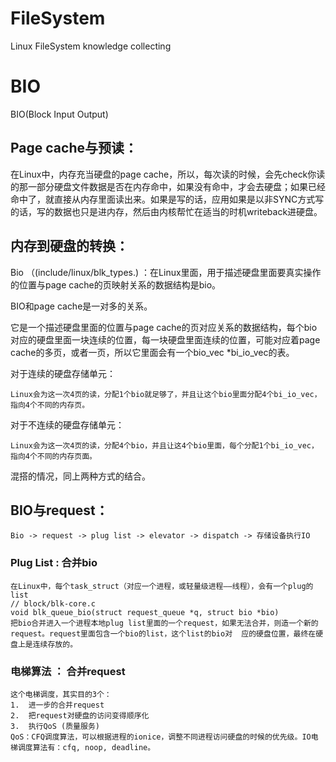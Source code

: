# FileSystem
Linux FileSystem knowledge collecting

# BIO
BIO(Block Input Output)
## Page cache与预读：
在Linux中，内存充当硬盘的page cache，所以，每次读的时候，会先check你读的那一部分硬盘文件数据是否在内存命中，如果没有命中，才会去硬盘；如果已经命中了，就直接从内存里面读出来。如果是写的话，应用如果是以非SYNC方式写的话，写的数据也只是进内存，然后由内核帮忙在适当的时机writeback进硬盘。
## 内存到硬盘的转换：
Bio （(include/linux/blk_types.) ：在Linux里面，用于描述硬盘里面要真实操作的位置与page cache的页映射关系的数据结构是bio。

BIO和page cache是一对多的关系。

它是一个描述硬盘里面的位置与page cache的页对应关系的数据结构，每个bio对应的硬盘里面一块连续的位置，每一块硬盘里面连续的位置，可能对应着page cache的多页，或者一页，所以它里面会有一个bio_vec *bi_io_vec的表。

对于连续的硬盘存储单元：

	Linux会为这一次4页的读，分配1个bio就足够了，并且让这个bio里面分配4个bi_io_vec，指向4个不同的内存页。
	
对于不连续的硬盘存储单元：

	Linux会为这一次4页的读，分配4个bio，并且让这4个bio里面，每个分配1个bi_io_vec，指向4个不同的内存页面。
	
混搭的情况，同上两种方式的结合。

## BIO与request：
	Bio -> request -> plug list -> elevator -> dispatch -> 存储设备执行IO
### Plug List : 合并bio
	在Linux中，每个task_struct（对应一个进程，或轻量级进程——线程），会有一个plug的list
	// block/blk-core.c
	void blk_queue_bio(struct request_queue *q, struct bio *bio)
	把bio合并进入一个进程本地plug list里面的一个request，如果无法合并，则造一个新的request。request里面包含一个bio的list，这个list的bio对	应的硬盘位置，最终在硬盘上是连续存放的。
### 电梯算法 ： 合并request
	这个电梯调度，其实目的3个：
  	1.	进一步的合并request
  	2.	把request对硬盘的访问变得顺序化
  	3.	执行QoS (质量服务)
	QoS：CFQ调度算法，可以根据进程的ionice，调整不同进程访问硬盘的时候的优先级。IO电梯调度算法有：cfq, noop, deadline。






